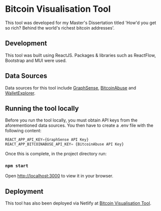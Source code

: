 # Bitcoin Visualisation Tool

This tool was developed for my Master's Dissertation titled 'How'd you get so rich? Behind the world's richest bitcoin addresses'.

## Development

This tool was built using ReactJS. Packages & libraries such as ReactFlow, Bootstrap and MUI were used.

## Data Sources

Data sources for this tool include [GraphSense](https://graphsense.info/), [BitcoinAbuse](https://www.bitcoinabuse.com/) and [WalletExplorer](https://www.walletexplorer.com/).

## Running the tool locally

Before you run the tool locally, you must obtain API keys from the aforementioned data sources.
You then have to create a .env file with the following content:
```python
REACT_APP_API_KEY={GraphSense API Key}
REACT_APP_BITCOINABUSE_API_KEY= {BitcoinAbuse API Key}
```

Once this is complete, in the project directory run:
### `npm start`
Open [http://localhost:3000](http://localhost:3000) to view it in your browser.

## Deployment

This tool has also been deployed via Netlify at [Bitcoin Visualisation Tool](https://cool-buttercream-7e4150.netlify.app/).
